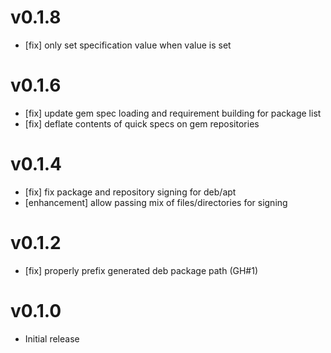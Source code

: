 # v0.1.8
* [fix] only set specification value when value is set

# v0.1.6
* [fix] update gem spec loading and requirement building for package list
* [fix] deflate contents of quick specs on gem repositories

# v0.1.4
* [fix] fix package and repository signing for deb/apt
* [enhancement] allow passing mix of files/directories for signing

# v0.1.2
* [fix] properly prefix generated deb package path (GH#1)

# v0.1.0
* Initial release
